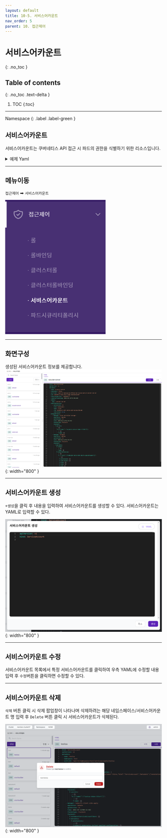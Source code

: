 ```yaml
---
layout: default
title: 10-5. 서비스어카운트
nav_order: 5
parent: 10. 접근제어
---
```


# 서비스어카운트
{: .no_toc }

## Table of contents
{: .no_toc .text-delta }

1. TOC
{:toc}

---
<div class="code-example" markdown="1">
Namespace
{: .label .label-green }
</div>

## 서비스어카운트
서비스어카운트는 쿠버네티스 API 접근 시 파드의 권한을 식별하기 위한 리소스입니다.

<details>
<summary>예제 Yaml</summary>
  
{% highlight yaml %}

apiVersion: v1
kind: ServiceAccount
metadata:
  # ...
secrets:
- name: jenkins-token-1yvwg

{% endhighlight %}
   
</details>


---
## 메뉴이동
`접근제어` ➡ `서비스어카운트`

![ac-005.png](/assets/images/ac/ac-005.png)

---
## 화면구성
생성된 서비스어카운트 정보를 제공합니다.
![ac-015.png](/assets/images/ac/ac-015.png){: width="800" }

---

## 서비스어카운트 생성
`+생성`을 클릭 후 내용을 입력하여 서비스어카운트를 생성할 수 있다. 서비스어카운트는 YAML로 입력할 수 있다.

![ac-016.png](/assets/images/ac/ac-016.png){: width="800" }

---
## 서비스어카운트 수정
서비스어카운트 목록에서 특정 서비스어카운트를 클릭하여 우측 YAML에 수정할 내용 입력 후 `수정`버튼을 클릭하면 수정할 수 있다.

---

## 서비스어카운트 삭제
`삭제` 버튼 클릭 시 삭제 팝업창이 나타나며 삭제하려는 해당 네임스페이스/서비스어카운트 명 입력 후 `Delete` 버튼 클릭 시 서비스어카운트가 삭제된다.

![serviceaccount-delete.png](/assets/images/ac/serviceaccount-delete.png){: width="800" }
